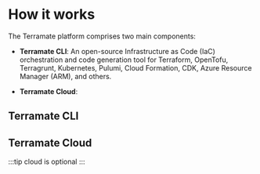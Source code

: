# How it works

The Terramate platform comprises two main components:

- **Terramate CLI**: An open-source Infrastructure as Code (IaC) orchestration and code generation tool for Terraform,
  OpenTofu, Terragrunt, Kubernetes, Pulumi, Cloud Formation, CDK, Azure Resource Manager (ARM), and others.

- **Terramate Cloud**:

## Terramate CLI

## Terramate Cloud

:::tip
cloud is optional
:::
